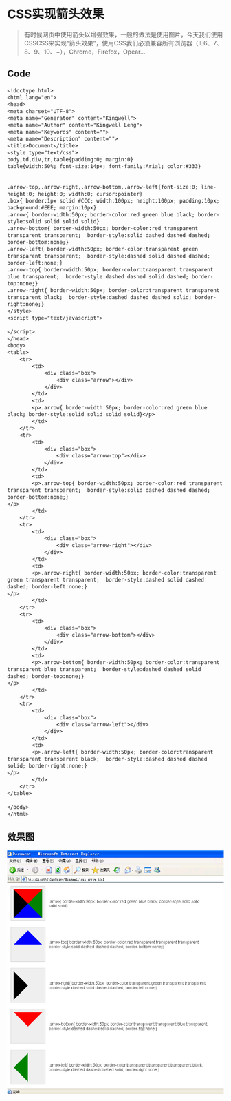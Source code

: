 # CSS实现箭头效果 #

>有时候网页中使用箭头以增强效果，一般的做法是使用图片，今天我们使用CSSCSS来实现“箭头效果”，使用CSS我们必须兼容所有浏览器（IE6、7、8、9、10、+），Chrome，Firefox，Opear...


## Code ##

	<!doctype html>
	<html lang="en">
	<head>
	<meta charset="UTF-8">
	<meta name="Generator" content="Kingwell">
	<meta name="Author" content="Kingwell Leng">
	<meta name="Keywords" content="">
	<meta name="Description" content="">
	<title>Document</title>
	<style type="text/css">
	body,td,div,tr,table{padding:0; margin:0}
	table{width:50%; font-size:14px; font-family:Arial; color:#333}
	
	
	.arrow-top,.arrow-right,.arrow-bottom,.arrow-left{font-size:0; line-height:0; height:0; width:0; cursor:pointer}
	.box{ border:1px solid #CCC; width:100px; height:100px; padding:10px; background:#EEE; margin:10px}
	.arrow{ border-width:50px; border-color:red green blue black; border-style:solid solid solid solid}
	.arrow-bottom{ border-width:50px; border-color:red transparent transparent transparent;  border-style:solid dashed dashed dashed; border-bottom:none;}
	.arrow-left{ border-width:50px; border-color:transparent green transparent transparent;  border-style:dashed solid dashed dashed; border-left:none;}
	.arrow-top{ border-width:50px; border-color:transparent transparent blue transparent;  border-style:dashed dashed solid dashed; border-top:none;}
	.arrow-right{ border-width:50px; border-color:transparent transparent transparent black;  border-style:dashed dashed dashed solid; border-right:none;}
	</style>
	<script type="text/javascript">
	
	</script>
	</head>
	<body>
	<table>
	    <tr>
	        <td>
	            <div class="box">
	                <div class="arrow"></div>
	            </div>
	        </td>
	        <td>
	        <p>.arrow{ border-width:50px; border-color:red green blue black; border-style:solid solid solid solid}</p>
	        </td>
	    </tr>
	    <tr>
	        <td>
	            <div class="box">
	                <div class="arrow-top"></div>
	            </div>
	        </td>
	        <td>
	        <p>.arrow-top{ border-width:50px; border-color:red transparent transparent transparent;  border-style:solid dashed dashed dashed; border-bottom:none;}
	</p>
	        </td>
	    </tr>
	    <tr>
	        <td>
	            <div class="box">
	                <div class="arrow-right"></div>
	            </div>
	        </td>
	        <td>
	        <p>.arrow-right{ border-width:50px; border-color:transparent green transparent transparent;  border-style:dashed solid dashed dashed; border-left:none;}
	</p>
	        </td>
	    </tr>
	    <tr>
	        <td>
	            <div class="box">
	                <div class="arrow-bottom"></div>
	            </div>
	        </td>
	        <td>
	        <p>.arrow-bottom{ border-width:50px; border-color:transparent transparent blue transparent;  border-style:dashed dashed solid dashed; border-top:none;}
	</p>
	        </td>
	    </tr>
	    <tr>
	        <td>
	            <div class="box">
	                <div class="arrow-left"></div>
	            </div>
	        </td>
	        <td>
	        <p>.arrow-left{ border-width:50px; border-color:transparent transparent transparent black;  border-style:dashed dashed dashed solid; border-right:none;}
	</p>
	        </td>
	    </tr>
	</table>
	
	</body>
	</html>

## 效果图 ##
![CSS实现箭头效果](images/23151922-2b062c2c101a49238dc868ca0834c51b.png)
